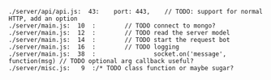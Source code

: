 	./server/api/api.js:  43:	 port: 443,    // TODO: support for normal HTTP, add an option
	./server/main.js:  10  :        // TODO connect to mongo?
	./server/main.js:  12  :        // TODO read the server model
	./server/main.js:  14  :        // TODO start the request bot
	./server/main.js:  16  :        // TODO logging
	./server/main.js:  38  :                socket.on('message', function(msg) // TODO optional arg callback useful?
	./server/misc.js:   9  :/* TODO class function or maybe sugar?
